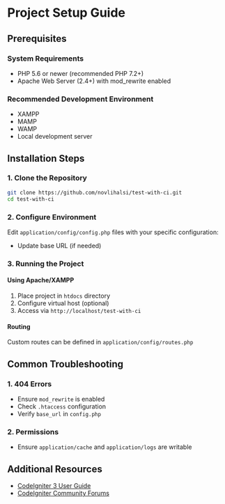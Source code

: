 # Project Setup Guide

## Prerequisites

### System Requirements
- PHP 5.6 or newer (recommended PHP 7.2+)
- Apache Web Server (2.4+) with mod_rewrite enabled

### Recommended Development Environment
- XAMPP
- MAMP
- WAMP
- Local development server

## Installation Steps

### 1. Clone the Repository
```bash
git clone https://github.com/novlihalsi/test-with-ci.git
cd test-with-ci
```

### 2. Configure Environment
Edit `application/config/config.php` files with your specific configuration:
   - Update base URL (if needed)

### 3. Running the Project

#### Using Apache/XAMPP
1. Place project in `htdocs` directory
2. Configure virtual host (optional)
3. Access via `http://localhost/test-with-ci`

#### Routing
Custom routes can be defined in `application/config/routes.php`

## Common Troubleshooting

### 1. 404 Errors
- Ensure `mod_rewrite` is enabled
- Check `.htaccess` configuration
- Verify `base_url` in `config.php`

### 2. Permissions
- Ensure `application/cache` and `application/logs` are writable

## Additional Resources
- [CodeIgniter 3 User Guide](https://codeigniter.com/userguide3/)
- [CodeIgniter Community Forums](https://forum.codeigniter.com/)

